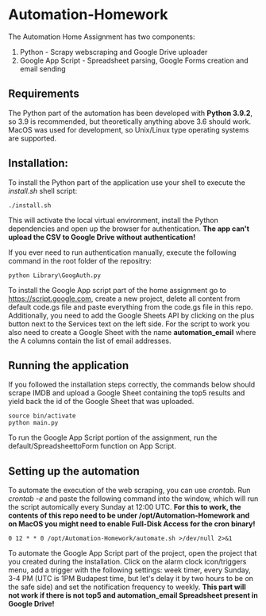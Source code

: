 # Automation-Homework
The Automation Home Assignment has two components: 
1. Python - Scrapy webscraping and Google Drive uploader
2. Google App Script - Spreadsheet parsing, Google Forms creation and email sending
## Requirements
The Python part of the automation has been developed with **Python 3.9.2**, so 3.9 is recommended, but theoretically anything above 3.6 should work. MacOS was used for development, so Unix/Linux type operating systems are supported.
## Installation:
To install the Python part of the application use your shell to execute the *install.sh* shell script:
```
./install.sh
```
This will activate the local virtual environment, install the Python dependencies and open up the browser for authentication. **The app can't upload the CSV to Google Drive without authentication!** 

If you ever need to run authentication manually, execute the following command in the root folder of the repositry:
```
python Library\GoogAuth.py
```

To install the Google App script part of the home assignment go to https://script.google.com, create a new project, delete all content from default code.gs file and paste everything from the code.gs file in this repo. Additionally, you need to add the Google Sheets API by clicking on the plus button next to the Services text on the left side. For the script to work you also need to create a Google Sheet with the name **automation_email** where the A columns contain the list of email addresses.
## Running the application
If you followed the installation steps correctly, the commands below should scrape IMDB and upload a Google Sheet containing the top5 results and yield back the id of the Google Sheet that was uploaded.
``` 
source bin/activate
python main.py
```
To run the Google App Script portion of the assignment, run the default/SpreadsheettoForm function on App Script.
## Setting up the automation
To automate the execution of the web scraping, you can use *crontab*. Run *crontab -e* and paste the following command into the window, which will run the script automically every Sunday at 12:00 UTC. **For this to work, the contents of this repo need to be under /opt/Automation-Homework and on MacOS you might need to enable Full-Disk Access for the cron binary!**
```
0 12 * * 0 /opt/Automation-Homework/automate.sh >/dev/null 2>&1
```
To automate the Google App Script part of the project, open the project that you created during the installation. Click on the alarm clock icon/triggers menu, add a trigger with the following settings: week timer, every Sunday, 3-4 PM (UTC is 1PM Budapest time, but let's delay it by two hours to be on the safe side) and set the notification frequency to weekly. **This part will not work if there is not top5 and automation_email Spreadsheet present in Google Drive!**
